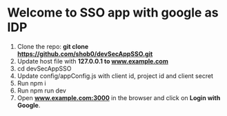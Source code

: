 <h1>Welcome to SSO app with google as IDP</h1>

1.	Clone the repo: **git clone https://github.com/shob0/devSecAppSSO.git**
2.	Update host file with **127.0.0.1 to www.example.com**
3.	cd devSecAppSSO
4.	Update config/appConfig.js with client id, project id and client secret
5.	Run npm i
6.	Run npm run dev
7.	Open **www.example.com:3000** in the browser and click on **Login with Google**.
